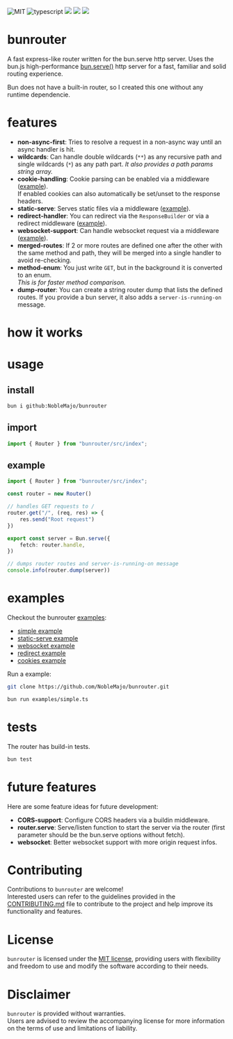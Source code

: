 
![MIT](https://img.shields.io/badge/license-MIT-blue.svg)
![typescript](https://img.shields.io/badge/dynamic/json?style=plastic&color=blue&label=Typescript&prefix=v&query=peerDependencies.typescript&url=https%3A%2F%2Fraw.githubusercontent.com%2Fnoblemajo%2Fbunrouter%2Fmain%2Fpackage.json)
![](https://img.shields.io/badge/dynamic/json?color=green&label=watchers&query=watchers&suffix=x&url=https%3A%2F%2Fapi.github.com%2Frepos%2Fnoblemajo%2Fbunrouter)
![](https://img.shields.io/badge/dynamic/json?color=yellow&label=stars&query=stargazers_count&suffix=x&url=https%3A%2F%2Fapi.github.com%2Frepos%2Fnoblemajo%2Fbunrouter)
![](https://img.shields.io/badge/dynamic/json?color=navy&label=forks&query=forks&suffix=x&url=https%3A%2F%2Fapi.github.com%2Frepos%2Fnoblemajo%2Fbunrouter)
<!-- ![](https://img.shields.io/badge/dynamic/json?color=darkred&label=open%20issues&query=open_issues&suffix=x&url=https%3A%2F%2Fapi.github.com%2Frepos%2Fnoblemajo%2Fbunrouter)
![](https://img.shields.io/badge/dynamic/json?color=orange&label=subscribers&query=subscribers_count&suffix=x&url=https%3A%2F%2Fapi.github.com%2Frepos%2Fnoblemajo%2Fbunrouter) -->

# bunrouter

A fast express-like router written for the bun.serve http server.
Uses the bun.js high-performance [bun.serve()](https://bun.sh/docs/api/http) http server for a fast, familiar and solid routing experience.

Bun does not have a built-in router, so I created this one without any runtime dependencie.

# features

- **non-async-first**: Tries to resolve a request in a non-async way until an async handler is hit.
- **wildcards**: Can handle double wildcards (`**`) as any recursive path and 
  single wildcards (`*`) as any path part. *It also provides a path params string array.*
- **cookie-handling**: Cookie parsing can be enabled via a middleware ([example](https://github.com/NobleMajo/bunrouter/blob/main/examples/cookies.ts)).  
  If enabled cookies can also automatically be set/unset to the response headers. 
- **static-serve**: Serves static files via a middleware ([example](https://github.com/NobleMajo/bunrouter/blob/main/examples/static-serve.ts)).
- **redirect-handler**: You can redirect via the `ResponseBuilder` or
  via a redirect middleware ([example](https://github.com/NobleMajo/bunrouter/blob/main/examples/redirect.ts)).
- **websocket-support**: Can handle websocket request via a middleware ([example](https://github.com/NobleMajo/bunrouter/blob/main/examples/websocket.ts)).
- **merged-routes**: If 2 or more routes are defined one after the other with the same method and path,
  they will be merged into a single handler to avoid re-checking.
- **method-enum**: You just write `GET`, but in the background it is converted to an enum.  
  *This is for faster method comparison.*
- **dump-router**: You can create a string router dump that lists the defined routes.
  If you provide a bun server, it also adds a `server-is-running-on` message.

# how it works

# usage

## install

```sh
bun i github:NobleMajo/bunrouter
```

## import 

```ts
import { Router } from "bunrouter/src/index";
```

## example

```ts
import { Router } from "bunrouter/src/index";

const router = new Router()

// handles GET requests to /
router.get("/", (req, res) => {
    res.send("Root request")
})

export const server = Bun.serve({
    fetch: router.handle,
})

// dumps router routes and server-is-running-on message
console.info(router.dump(server))
```

# examples

Checkout the bunrouter [examples](https://github.com/NobleMajo/bunrouter/tree/main/examples):
- [simple example](https://github.com/NobleMajo/bunrouter/blob/main/examples/simple.ts)
- [static-serve example](https://github.com/NobleMajo/bunrouter/blob/main/examples/static-serve.ts)
- [websocket example](https://github.com/NobleMajo/bunrouter/blob/main/examples/websocket.ts)
- [redirect example](https://github.com/NobleMajo/bunrouter/blob/main/examples/redirect.ts)
- [cookies example](https://github.com/NobleMajo/bunrouter/blob/main/examples/cookies.ts)

Run a example:
```sh
git clone https://github.com/NobleMajo/bunrouter.git

bun run examples/simple.ts
```

# tests

The router has build-in tests.

```ts
bun test
```

# future features
Here are some feature ideas for future development:
- **CORS-support**: Configure CORS headers via a buildin middleware.
- **router.serve**: Serve/listen function to start the server via the router (first parameter should be the bun.serve options without fetch).
- **websocket**: Better websocket support with more origin request infos.

# Contributing
Contributions to `bunrouter` are welcome!  
Interested users can refer to the guidelines provided in the [CONTRIBUTING.md](CONTRIBUTING.md) file to contribute to the project and help improve its functionality and features.

# License
`bunrouter` is licensed under the [MIT license](LICENSE), providing users with flexibility and freedom to use and modify the software according to their needs.

# Disclaimer
`bunrouter` is provided without warranties.  
Users are advised to review the accompanying license for more information on the terms of use and limitations of liability.
